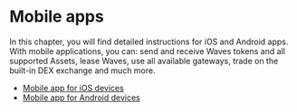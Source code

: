# Mobile apps

In this chapter, you will find detailed instructions for iOS and Android apps. With mobile applications, you can: send and receive Waves tokens and all supported Assets, lease Waves, use all available gateways, trade on the built-in DEX exchange and much more.

* [Mobile app for iOS devices](mobile-apps/iOS.md)
* [Mobile app for Android devices](mobile-apps/android.md)
